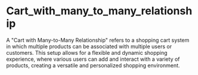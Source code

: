 # Cart_with_many_to_many_relationship
 A "Cart with Many-to-Many Relationship" refers to a shopping cart system in which multiple products can be associated with multiple users or customers. This setup allows for a flexible and dynamic shopping experience, where various users can add and interact with a variety of products, creating a versatile and personalized shopping environment.
